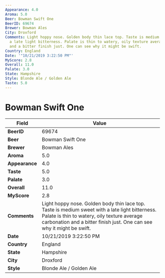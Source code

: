 ```yaml
---
Appearance: 4.0
Aroma: 5.0
Beer: Bowman Swift One
BeerID: 69674
Brewer: Bowman Ales
City: Droxford
Comments: Light hoppy nose. Golden body thin lace top. Taste is medium sweet with
  a late light bitterness. Palate is thin to watery, oily texture average carbonation
  and a bitter finish just. One can see why it might be swift.
Country: England
Date: '"10/21/2019 3:22:50 PM"'
MyScore: 2.8
Overall: 11.0
Palate: 3.0
State: Hampshire
Style: Blonde Ale / Golden Ale
Taste: 5.0
---
```


# Bowman Swift One

| Field         | Value |
|---------------|-------|
| **BeerID** | 69674 |
| **Beer** | Bowman Swift One |
| **Brewer** | Bowman Ales |
| **Aroma** | 5.0 |
| **Appearance** | 4.0 |
| **Taste** | 5.0 |
| **Palate** | 3.0 |
| **Overall** | 11.0 |
| **MyScore** | 2.8 |
| **Comments** | Light hoppy nose. Golden body thin lace top. Taste is medium sweet with a late light bitterness. Palate is thin to watery, oily texture average carbonation and a bitter finish just. One can see why it might be swift. |
| **Date** | 10/21/2019 3:22:50 PM |
| **Country** | England |
| **State** | Hampshire |
| **City** | Droxford |
| **Style** | Blonde Ale / Golden Ale |
